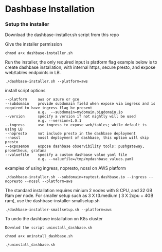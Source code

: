 # Dashbase Installation

### Setup the installer

Download the dashbase-installer.sh script from this repo

Give the installer permission
```
chmod a+x dashbase-installer.sh
```

Run the installer, the only required input is platform flag
example below is to create dashbase installation, with internal https, secure presto, and expose web/tables endpoints in LB.

```
./dashbase-installer.sh --platform=aws
```

install script options

    --platform     aws or azure or gce
    --subdomain    provide subdomain field when expose via ingress and is required to have ingress flag be present
                   e.g.  --subdomain=mydomain.bigdomain.io
    --version      specify a version if not nightly will be used
                   e.g. --version=1.0.1
    --ingress      use ingress to expose web/tables; while default is using LB
    --nopresto     not include presto in the dashbase deployment
    --nossl        nossl deployment of dashbase, this option will skip presto
    --exposemon    expose dashbase observibility tools: pushgateway, prometheus, grafana
    --valuefile    specify a custom dashbase value yaml file
                   e.g. --valuefile=/tmp/mydashbase_values.yaml
    
    
examples of using ingress, nopresto, nossl on AWS platform

    ./dashbase-installer.sh --subdomain=raytest.dashbase.io --ingress --nopresto --nossl --platform=aws

The standard installation requires minium 2 nodes with 8 CPU, and 32 GB Ram per node.
For smaller setup such as 3 X t3.medium ( 3 X  2cpu + 4GB ram), use the dashbase-installer-smallsetup.sh

```
./dashbase-installer-smallsetup.sh --platform=aws
```


To undo the dashbase installation on K8s cluster

```
Downlod the script uninstall_dashbase.sh 

chmod a+x uninstall_dashbase.sh

./uninstall_dashbase.sh
```
